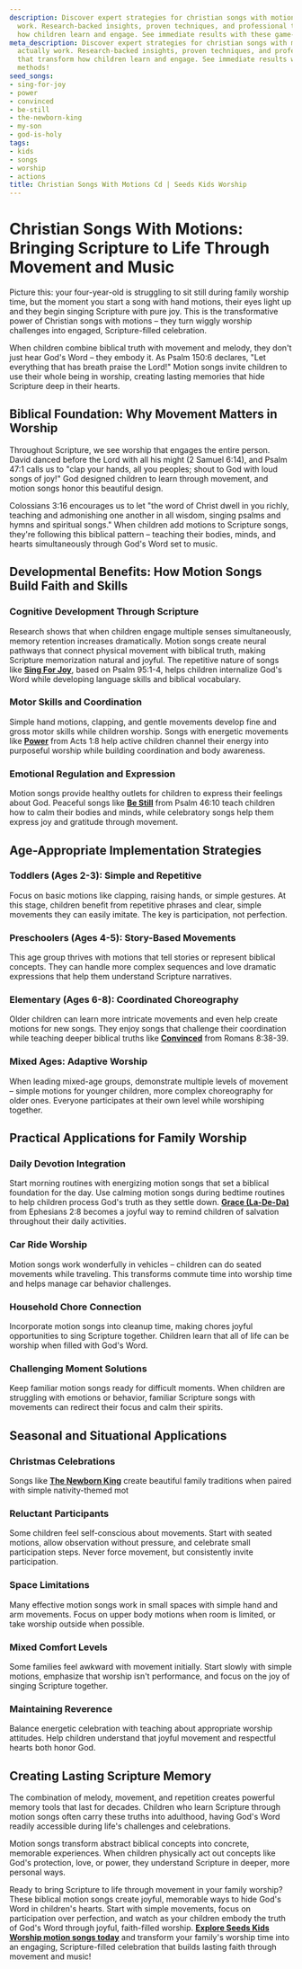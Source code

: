 ```yaml
---
description: Discover expert strategies for christian songs with motions cd that actually
  work. Research-backed insights, proven techniques, and professional tips that transform
  how children learn and engage. See immediate results with these game-changing methods!
meta_description: Discover expert strategies for christian songs with motions cd that
  actually work. Research-backed insights, proven techniques, and professional tips
  that transform how children learn and engage. See immediate results with these game-changing
  methods!
seed_songs:
- sing-for-joy
- power
- convinced
- be-still
- the-newborn-king
- my-son
- god-is-holy
tags:
- kids
- songs
- worship
- actions
title: Christian Songs With Motions Cd | Seeds Kids Worship
---
```

# Christian Songs With Motions: Bringing Scripture to Life Through Movement and Music

Picture this: your four-year-old is struggling to sit still during family worship time, but the moment you start a song with hand motions, their eyes light up and they begin singing Scripture with pure joy. This is the transformative power of Christian songs with motions – they turn wiggly worship challenges into engaged, Scripture-filled celebration.

When children combine biblical truth with movement and melody, they don't just hear God's Word – they embody it. As Psalm 150:6 declares, "Let everything that has breath praise the Lord!" Motion songs invite children to use their whole being in worship, creating lasting memories that hide Scripture deep in their hearts.

## Biblical Foundation: Why Movement Matters in Worship

Throughout Scripture, we see worship that engages the entire person. David danced before the Lord with all his might (2 Samuel 6:14), and Psalm 47:1 calls us to "clap your hands, all you peoples; shout to God with loud songs of joy!" God designed children to learn through movement, and motion songs honor this beautiful design.

Colossians 3:16 encourages us to let "the word of Christ dwell in you richly, teaching and admonishing one another in all wisdom, singing psalms and hymns and spiritual songs." When children add motions to Scripture songs, they're following this biblical pattern – teaching their bodies, minds, and hearts simultaneously through God's Word set to music.

## Developmental Benefits: How Motion Songs Build Faith and Skills

### Cognitive Development Through Scripture
Research shows that when children engage multiple senses simultaneously, memory retention increases dramatically. Motion songs create neural pathways that connect physical movement with biblical truth, making Scripture memorization natural and joyful. The repetitive nature of songs like **[Sing For Joy](https://seedskidsworship.com/product/sing-for-joy-psalm-951-4-3/)**, based on Psalm 95:1-4, helps children internalize God's Word while developing language skills and biblical vocabulary.

### Motor Skills and Coordination
Simple hand motions, clapping, and gentle movements develop fine and gross motor skills while children worship. Songs with energetic movements like **[Power](https://seedskidsworship.com/product/power-acts-18/)** from Acts 1:8 help active children channel their energy into purposeful worship while building coordination and body awareness.

### Emotional Regulation and Expression
Motion songs provide healthy outlets for children to express their feelings about God. Peaceful songs like **[Be Still](https://seedskidsworship.com/product/seeds-of-praise-vol-3/)** from Psalm 46:10 teach children how to calm their bodies and minds, while celebratory songs help them express joy and gratitude through movement.

## Age-Appropriate Implementation Strategies

### Toddlers (Ages 2-3): Simple and Repetitive
Focus on basic motions like clapping, raising hands, or simple gestures. At this stage, children benefit from repetitive phrases and clear, simple movements they can easily imitate. The key is participation, not perfection.

### Preschoolers (Ages 4-5): Story-Based Movements
This age group thrives with motions that tell stories or represent biblical concepts. They can handle more complex sequences and love dramatic expressions that help them understand Scripture narratives.

### Elementary (Ages 6-8): Coordinated Choreography
Older children can learn more intricate movements and even help create motions for new songs. They enjoy songs that challenge their coordination while teaching deeper biblical truths like **[Convinced](https://seedskidsworship.com/product/convinced-romans-838-39-3/)** from Romans 8:38-39.

### Mixed Ages: Adaptive Worship
When leading mixed-age groups, demonstrate multiple levels of movement – simple motions for younger children, more complex choreography for older ones. Everyone participates at their own level while worshiping together.

## Practical Applications for Family Worship

### Daily Devotion Integration
Start morning routines with energizing motion songs that set a biblical foundation for the day. Use calming motion songs during bedtime routines to help children process God's truth as they settle down. **[Grace (La-De-Da)](https://seedskidsworship.com/product/grace-la-de-da-ephesians-28/)** from Ephesians 2:8 becomes a joyful way to remind children of salvation throughout their daily activities.

### Car Ride Worship
Motion songs work wonderfully in vehicles – children can do seated movements while traveling. This transforms commute time into worship time and helps manage car behavior challenges.

### Household Chore Connection
Incorporate motion songs into cleanup time, making chores joyful opportunities to sing Scripture together. Children learn that all of life can be worship when filled with God's Word.

### Challenging Moment Solutions
Keep familiar motion songs ready for difficult moments. When children are struggling with emotions or behavior, familiar Scripture songs with movements can redirect their focus and calm their spirits.

## Seasonal and Situational Applications

### Christmas Celebrations
Songs like **[The Newborn King](https://seedskidsworship.com/product/the-newborn-king-2/)** create beautiful family traditions when paired with simple nativity-themed mot

### Reluctant Participants
Some children feel self-conscious about movements. Start with seated motions, allow observation without pressure, and celebrate small participation steps. Never force movement, but consistently invite participation.

### Space Limitations
Many effective motion songs work in small spaces with simple hand and arm movements. Focus on upper body motions when room is limited, or take worship outside when possible.

### Mixed Comfort Levels
Some families feel awkward with movement initially. Start slowly with simple motions, emphasize that worship isn't performance, and focus on the joy of singing Scripture together.

### Maintaining Reverence
Balance energetic celebration with teaching about appropriate worship attitudes. Help children understand that joyful movement and respectful hearts both honor God.

## Creating Lasting Scripture Memory

The combination of melody, movement, and repetition creates powerful memory tools that last for decades. Children who learn Scripture through motion songs often carry these truths into adulthood, having God's Word readily accessible during life's challenges and celebrations.

Motion songs transform abstract biblical concepts into concrete, memorable experiences. When children physically act out concepts like God's protection, love, or power, they understand Scripture in deeper, more personal ways.

Ready to bring Scripture to life through movement in your family worship? These biblical motion songs create joyful, memorable ways to hide God's Word in children's hearts. Start with simple movements, focus on participation over perfection, and watch as your children embody the truth of God's Word through joyful, faith-filled worship. **[Explore Seeds Kids Worship motion songs today](https://seedskidsworship.com/)** and transform your family's worship time into an engaging, Scripture-filled celebration that builds lasting faith through movement and music!

<script type="application/ld+json">
{
  "@context": "https://schema.org",
  "@type": "Article",
  "headline": "Christian Songs With Motions Cd",
  "author": {
    "@type": "Organization",
    "name": "Seeds Kids Worship"
  },
  "publisher": {
    "@type": "Organization",
    "name": "Seeds Kids Worship",
    "logo": {
      "@type": "ImageObject",
      "url": "https://seedskidsworship.com/logo.png"
    }
  },
  "datePublished": "2025-09-04T11:18:11.362247",
  "dateModified": "2025-09-04T11:18:11.362263",
  "description": "Discover expert strategies for christian songs with motions cd that actually work. Research-backed insights, proven techniques, and professional tips that trans",
  "mainEntityOfPage": {
    "@type": "WebPage",
    "@id": "https://seedskidsworship.com/activities/christian-songs-with-motions-cd/"
  }
}
</script>

<script type="application/ld+json">
{
  "@context": "https://schema.org",
  "@type": "Product",
  "name": "Sing For Joy",
  "description": "Joyful worship song encouraging children to sing for joy to the Rock of salvation from Psalm 95:1-4",
  "url": "https://seedskidsworship.com/product/sing-for-joy-psalm-951-4-3/",
  "brand": {
    "@type": "Brand",
    "name": "Seeds Kids Worship"
  },
  "category": "Children's Christian Music",
  "album": "Seeds of Praise"
}
</script>

<script type="application/ld+json">
{
  "@context": "https://schema.org",
  "@type": "Product",
  "name": "Power",
  "description": "Energetic song about receiving power from the Holy Spirit to be witnesses from Acts 1:8",
  "url": "https://seedskidsworship.com/product/power-acts-18/",
  "brand": {
    "@type": "Brand",
    "name": "Seeds Kids Worship"
  },
  "category": "Children's Christian Music",
  "album": "Power"
}
</script>

<script type="application/ld+json">
{
  "@context": "https://schema.org",
  "@type": "Product",
  "name": "Convinced",
  "description": "A powerful Scripture song from Romans 8:38-39 declaring God's unshakeable love reminding children that nothing can separate them from Christ's love. Features inspiring cross imagery and impactful contemporary worship style.",
  "url": "https://seedskidsworship.com/product/convinced-romans-838-39-3/",
  "brand": {
    "@type": "Brand",
    "name": "Seeds Kids Worship"
  },
  "category": "Children's Christian Music",
  "album": "Seeds of Courage"
}
</script>

<script type="application/ld+json">
{
  "@context": "https://schema.org",
  "@type": "Product",
  "name": "Be Still",
  "description": "Peaceful worship song
